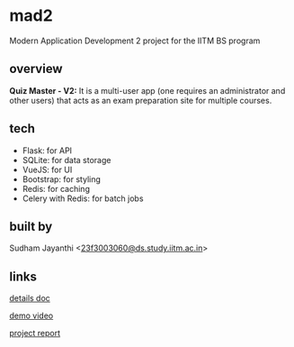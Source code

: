 # mad2

Modern Application Development 2 project for the IITM BS program 

## overview
**Quiz Master - V2:** It is a multi-user app (one requires an administrator and other users) that acts as an exam preparation site for multiple courses.

## tech 

* Flask: for API
* SQLite: for data storage
* VueJS: for UI
* Bootstrap: for styling
* Redis: for caching
* Celery with Redis: for batch jobs

## built by
Sudham Jayanthi <<23f3003060@ds.study.iitm.ac.in>>

## links
[details doc](https://docs.google.com/document/d/e/2PACX-1vQPKy9dWH4FsUZZrOp8rXF-hJysrtXVz_tQs3GQp12W5Ua9mAqre9bzbzDSygaE_r5jDkuQwdBNkFzu/pub)

[demo video](https://drive.google.com/drive/folders/1NiiNI3d36-Gvn-l12R36Z3WVU1nboh4Y?usp=drive_link)

[project report](https://docs.google.com/document/d/1Po95EecCRheM2QMMK0nnGd4rzl_Oa2Et/edit?usp=sharing&ouid=107095954077201014852&rtpof=true&sd=true)

